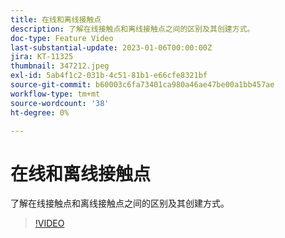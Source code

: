 ```yaml
---
title: 在线和离线接触点
description: 了解在线接触点和离线接触点之间的区别及其创建方式。
doc-type: Feature Video
last-substantial-update: 2023-01-06T00:00:00Z
jira: KT-11325
thumbnail: 347212.jpeg
exl-id: 5ab4f1c2-031b-4c51-81b1-e66cfe8321bf
source-git-commit: b60003c6fa73401ca980a46ae47be00a1bb457ae
workflow-type: tm+mt
source-wordcount: '38'
ht-degree: 0%

---
```


# 在线和离线接触点

了解在线接触点和离线接触点之间的区别及其创建方式。

>[!VIDEO](https://video.tv.adobe.com/v/347212/?quality=12&learn=on)
